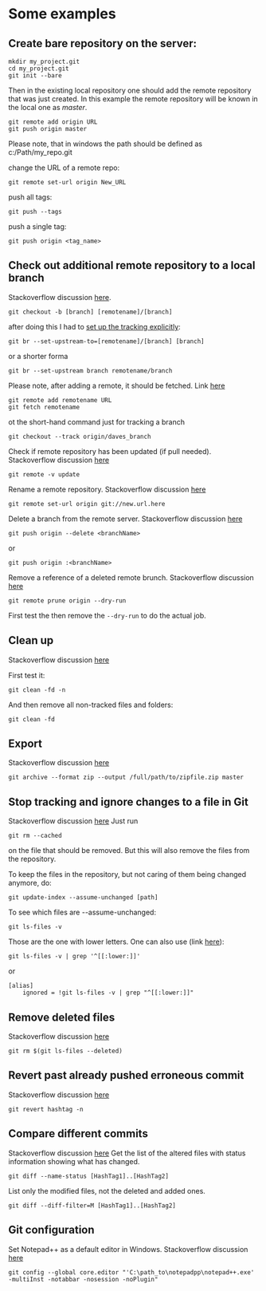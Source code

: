 # Some examples
 
## Create bare repository on the server:

```
mkdir my_project.git
cd my_project.git
git init --bare
```
 
Then in the existing local repository one should add the remote repository that was 
just created. In this example the remote repository will be known in the local one as _master_.
```
git remote add origin URL
git push origin master
 ```
Please note, that in windows the path should be defined as c:/Path/my_repo.git
 
change the URL of a remote repo:
```
git remote set-url origin New_URL
```
 
push all tags:
```
git push --tags
```
 
push a single tag:
```
git push origin <tag_name>
```

## Check out additional remote repository to a local branch
Stackoverflow discussion [here](http://stackoverflow.com/questions/9537392/git-fetch-remote-branch).

```
git checkout -b [branch] [remotename]/[branch]
```
after doing this I had to [set up the tracking explicitly](http://stackoverflow.com/questions/520650/make-an-existing-git-branch-track-a-remote-branch):
```
git br --set-upstream-to=[remotename]/[branch] [branch]
```
or a shorter forma
```
git br --set-upstream branch remotename/branch
```
Please note, after adding a remote, it should be fetched. Link [here](http://stackoverflow.com/questions/14717957/why-does-git-not-recognize-origin-master-as-a-valid-object-name)
```
git remote add remotename URL
git fetch remotename
 ```

ot the short-hand command just for tracking a branch
```
git checkout --track origin/daves_branch
```
Check if remote repository has been updated (if pull needed). Stackoverflow discussion [here](http://stackoverflow.com/questions/3258243/git-check-if-pull-needed)
```
git remote -v update
```
Rename a remote repository. Stackoverflow discussion [here](http://stackoverflow.com/questions/2432764/change-the-uri-url-for-a-remote-git-repository)
```
git remote set-url origin git://new.url.here
```

Delete a branch from the remote server. Stackoverflow discussion [here](http://stackoverflow.com/questions/2003505/delete-a-git-branch-both-locally-and-remotely)
```
git push origin --delete <branchName>
```
or
```
git push origin :<branchName>
```
Remove a reference of a deleted remote brunch. Stackoverflow discussion [here](http://stackoverflow.com/questions/6930147/git-pull-displays-fatal-couldnt-find-remote-ref-refs-heads-xxxx-and-hangs-up)
```
git remote prune origin --dry-run
```
First test the then remove the `--dry-run` to do the actual job.

## Clean up

Stackoverflow discussion [here](http://stackoverflow.com/questions/61212/remove-local-untracked-files-from-my-current-git-branch)

First test it:
```
git clean -fd -n
```
And then remove all non-tracked files and folders:
```
git clean -fd
```

## Export

Stackoverflow discussion [here](http://stackoverflow.com/questions/160608/do-a-git-export-like-svn-export)
```
git archive --format zip --output /full/path/to/zipfile.zip master
```

## Stop tracking and ignore changes to a file in Git
Stackoverflow discussion [here](http://stackoverflow.com/questions/936249/stop-tracking-and-ignore-changes-to-a-file-in-git)
Just run
```
git rm --cached
```
on the file that should be removed. But this will also remove the files from the repository.

To keep the files in the repository, but not caring of them being changed anymore, do:
```
git update-index --assume-unchanged [path]
```

To see which files are --assume-unchanged:
```
git ls-files -v
```
Those are the one with lower letters.
One can also use (link [here](http://stackoverflow.com/questions/2363197/can-i-get-a-list-of-files-marked-assume-unchanged)):
```
git ls-files -v | grep '^[[:lower:]]'
```
or
```
[alias]
    ignored = !git ls-files -v | grep "^[[:lower:]]"
```


## Remove deleted files
Stackoverflow discussion [here](http://stackoverflow.com/questions/492558/removing-multiple-files-from-a-git-repo-that-have-already-been-deleted-from-disk)
```
git rm $(git ls-files --deleted) 
```

## Revert past already pushed erroneous commit
Stackoverflow discussion [here](http://stackoverflow.com/questions/2318777/undo-a-particular-commit-in-git-thats-been-pushed-to-remote-repos)
```
git revert hashtag -n 
```

## Compare different commits
Stackoverflow discussion [here](http://stackoverflow.com/questions/6944264/git-diff-show-only-diff-for-files-that-exist-in-both-commits)
Get the list of the altered files with status information showing what has changed.
```
git diff --name-status [HashTag1]..[HashTag2]
```
List only the modified files, not the deleted and added ones.
```
git diff --diff-filter=M [HashTag1]..[HashTag2]
```

## Git configuration
Set Notepad++ as a default editor in Windows. Stackoverflow discussion [here](http://stackoverflow.com/questions/1634161/how-do-i-use-notepad-or-other-with-msysgit/2486342#2486342)
```
git config --global core.editor "'C:\path_to\notepadpp\notepad++.exe' -multiInst -notabbar -nosession -noPlugin"
```